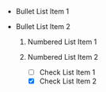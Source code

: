 * Bullet List Item 1
* Bullet List Item 2

  1. Numbered List Item 1

  2. Numbered List Item 2

     * [ ] Check List Item 1
     * [x] Check List Item 2
